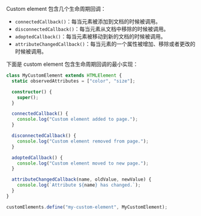 Custom element 包含几个生命周期回调：

- `connectedCallback()`：每当元素被添加到文档的时候被调用。
- `disconnectedCallback()`：每当元素从文档中移除的时候被调用。
- `adoptedCallback()`：每当元素被移动到新的文档的时候被调用。
- `attributeChangedCallback()`：每当元素的一个属性被增加、移除或者更改的时候被调用。

下面是 custom element 包含生命周期回调的最小实现：

```ts
class MyCustomElement extends HTMLElement {
  static observedAttributes = ["color", "size"];

  constructor() {
    super();
  }

  connectedCallback() {
    console.log("Custom element added to page.");
  }

  disconnectedCallback() {
    console.log("Custom element removed from page.");
  }

  adoptedCallback() {
    console.log("Custom element moved to new page.");
  }

  attributeChangedCallback(name, oldValue, newValue) {
    console.log(`Attribute ${name} has changed.`);
  }
}

customElements.define("my-custom-element", MyCustomElement);
```